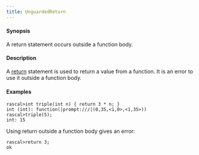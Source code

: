 ```yaml
---
title: UnguardedReturn
---
```


#### Synopsis

A return statement occurs outside a function body.

#### Description

A [return](../../Rascal/Statements/Return/) statement is used to return a value from a function.
It is an error to use it outside a function body.

#### Examples


```rascal-shell 
rascal>int triple(int n) { return 3 * n; }
int (int): function(|prompt:///|(0,35,<1,0>,<1,35>))
rascal>triple(5);
int: 15
```
Using return outside a function body gives an error:

```rascal-shell ,error
rascal>return 3;
ok
```

